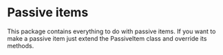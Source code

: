 # Passive items

This package contains everything to do with
passive items. If you want to make a passive item
just extend the PassiveItem class and override its
methods.
